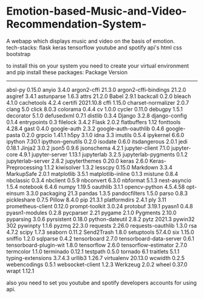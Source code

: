 # Emotion-based-Music-and-Video-Recommendation-System-
A webapp which displays music and video on the basis of emotion.  
tech-stacks:
flask
keras
tensorflow
youtube and spotify api's
html css bootstrap

to install this on your system you need to create your virtual environment and pip install these packages:
Package                 Version
----------------------- ---------
absl-py                 0.15.0
anyio                   3.4.0
argon2-cffi             21.3.0
argon2-cffi-bindings    21.2.0
asgiref                 3.4.1
astunparse              1.6.3
attrs                   21.2.0
Babel                   2.9.1
backcall                0.2.0
bleach                  4.1.0
cachetools              4.2.4
certifi                 2021.10.8
cffi                    1.15.0
charset-normalizer      2.0.7
clang                   5.0
click                   8.0.3
colorama                0.4.4
cv                      1.0.0
cycler                  0.11.0
debugpy                 1.5.1
decorator               5.1.0
defusedxml              0.7.1
distlib                 0.3.4
Django                  3.2.8
django-config           0.1.4
entrypoints             0.3
filelock                3.4.2
Flask                   2.0.2
flatbuffers             1.12
fonttools               4.28.4
gast                    0.4.0
google-auth             2.3.2
google-auth-oauthlib    0.4.6
google-pasta            0.2.0
grpcio                  1.41.1
h5py                    3.1.0
idna                    3.3
imutils                 0.5.4
ipykernel               6.6.0
ipython                 7.30.1
ipython-genutils        0.2.0
isodate                 0.6.0
itsdangerous            2.0.1
jedi                    0.18.1
Jinja2                  3.0.2
json5                   0.9.6
jsonschema              4.2.1
jupyter-client          7.1.0
jupyter-core            4.9.1
jupyter-server          1.13.1
jupyterlab              3.2.5
jupyterlab-pygments     0.1.2
jupyterlab-server       2.8.2
jupyterthemes           0.20.0
keras                   2.6.0
Keras-Preprocessing     1.1.2
kiwisolver              1.3.2
lesscpy                 0.15.0
Markdown                3.3.4
MarkupSafe              2.0.1
matplotlib              3.5.1
matplotlib-inline       0.1.3
mistune                 0.8.4
nbclassic               0.3.4
nbclient                0.5.9
nbconvert               6.3.0
nbformat                5.1.3
nest-asyncio            1.5.4
notebook                6.4.6
numpy                   1.19.5
oauthlib                3.1.1
opencv-python           4.5.4.58
opt-einsum              3.3.0
packaging               21.3
pandas                  1.3.5
pandocfilters           1.5.0
parso                   0.8.3
pickleshare             0.7.5
Pillow                  8.4.0
pip                     21.3.1
platformdirs            2.4.1
ply                     3.11
prometheus-client       0.12.0
prompt-toolkit          3.0.24
protobuf                3.19.1
pyasn1                  0.4.8
pyasn1-modules          0.2.8
pycparser               2.21
pygame                  2.1.0
Pygments                2.10.0
pyparsing               3.0.6
pyrsistent              0.18.0
python-dateutil         2.8.2
pytz                    2021.3
pywin32                 302
pywinpty                1.1.6
pyzmq                   22.3.0
requests                2.26.0
requests-oauthlib       1.3.0
rsa                     4.7.2
scipy                   1.7.3
seaborn                 0.11.2
Send2Trash              1.8.0
setuptools              57.4.0
six                     1.15.0
sniffio                 1.2.0
sqlparse                0.4.2
tensorboard             2.7.0
tensorboard-data-server 0.6.1
tensorboard-plugin-wit  1.8.0
tensorflow              2.6.0
tensorflow-estimator    2.7.0
termcolor               1.1.0
terminado               0.12.1
testpath                0.5.0
tornado                 6.1
traitlets               5.1.1
typing-extensions       3.7.4.3
urllib3                 1.26.7
virtualenv              20.13.0
wcwidth                 0.2.5
webencodings            0.5.1
websocket-client        1.2.3
Werkzeug                2.0.2
wheel                   0.37.0
wrapt                   1.12.1

also you need to set you youtube and spotify developers accounts for using api.
